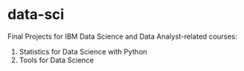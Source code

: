 # data-sci

Final Projects for IBM Data Science and Data Analyst-related courses:

1. Statistics for Data Science with Python
2. Tools for Data Science
